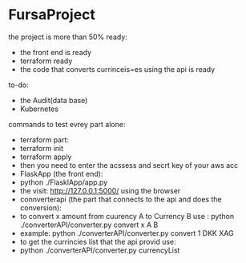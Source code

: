 # FursaProject

the project is more than 50% ready:
 - the front end is ready
 - terraform ready
 - the code that converts currinceis=es using the api is ready

to-do:
 - the Audit(data base)
 - Kubernetes

commands to test evrey part alone:
 - terraform part:
 - terraform init
 - terraform apply
 - then you need to enter the acssess and secrt key of your aws acc
 - FlaskApp (the front end):
 - python ./FlasklApp/app.py 
 - the visit:  http://127.0.0.1:5000/  using the browser
 - connverterapi (the part that connects to the api and does the conversion):
 - to convert x amount from cuurency A to Currency B use : python ./converterAPI/converter.py convert x A B
 - example: python ./converterAPI/converter.py convert 1 DKK XAG
 - to get the currincies list that the api provid use:
 - python ./converterAPI/converter.py currencyList
